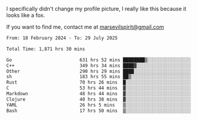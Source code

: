 I specifically didn't change my profile picture, I really like this because it looks like a fox.

If you want to find me, contact me at marsevilspirit@gmail.com

<!--START_SECTION:waka-->

```txt
From: 18 February 2024 - To: 29 July 2025

Total Time: 1,871 hrs 30 mins

Go                         631 hrs 52 mins ████████▒░░░░░░░░░░░░░░░░   33.76 %
C++                        349 hrs 34 mins ████▓░░░░░░░░░░░░░░░░░░░░   18.68 %
Other                      290 hrs 29 mins ████░░░░░░░░░░░░░░░░░░░░░   15.52 %
sh                         183 hrs 55 mins ██▒░░░░░░░░░░░░░░░░░░░░░░   09.83 %
Rust                       70 hrs 26 mins  █░░░░░░░░░░░░░░░░░░░░░░░░   03.76 %
C                          53 hrs 44 mins  ▓░░░░░░░░░░░░░░░░░░░░░░░░   02.87 %
Markdown                   48 hrs 44 mins  ▓░░░░░░░░░░░░░░░░░░░░░░░░   02.60 %
Clojure                    40 hrs 38 mins  ▓░░░░░░░░░░░░░░░░░░░░░░░░   02.17 %
YAML                       26 hrs 5 mins   ▒░░░░░░░░░░░░░░░░░░░░░░░░   01.39 %
Bash                       17 hrs 50 mins  ▒░░░░░░░░░░░░░░░░░░░░░░░░   00.95 %
```

<!--END_SECTION:waka-->

